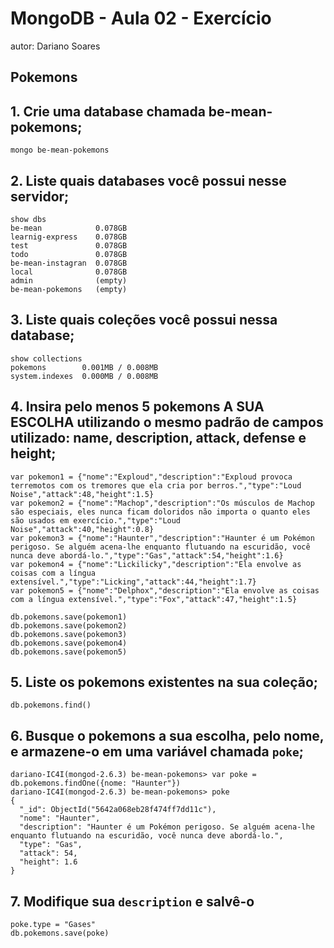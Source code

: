 # MongoDB - Aula 02 - Exercício
autor: Dariano Soares

## Pokemons

## 1. Crie uma database chamada be-mean-pokemons;
	mongo be-mean-pokemons
## 2. Liste quais databases você possui nesse servidor;
	show dbs
	be-mean            0.078GB
	learnig-express    0.078GB
	test               0.078GB
	todo               0.078GB
	be-mean-instagran  0.078GB
	local              0.078GB
	admin              (empty)
	be-mean-pokemons   (empty)
## 3. Liste quais coleções você possui nessa database;
	show collections
	pokemons        0.001MB / 0.008MB
	system.indexes  0.000MB / 0.008MB
## 4. Insira pelo menos 5 pokemons A SUA ESCOLHA utilizando o mesmo padrão de campos utilizado: name, description, attack, defense e height;
	var pokemon1 = {"nome":"Exploud","description":"Exploud provoca terremotos com os tremores que ela cria por berros.","type":"Loud Noise","attack":48,"height":1.5}
	var pokemon2 = {"nome":"Machop","description":"Os músculos de Machop são especiais, eles nunca ficam doloridos não importa o quanto eles são usados em exercício.","type":"Loud Noise","attack":40,"height":0.8}
	var pokemon3 = {"nome":"Haunter","description":"Haunter é um Pokémon perigoso. Se alguém acena-lhe enquanto flutuando na escuridão, você nunca deve abordá-lo.","type":"Gas","attack":54,"height":1.6}
	var pokemon4 = {"nome":"Lickilicky","description":"Ela envolve as coisas com a língua extensível.","type":"Licking","attack":44,"height":1.7}
	var pokemon5 = {"nome":"Delphox","description":"Ela envolve as coisas com a língua extensível.","type":"Fox","attack":47,"height":1.5}

	db.pokemons.save(pokemon1)
	db.pokemons.save(pokemon2)
	db.pokemons.save(pokemon3)
	db.pokemons.save(pokemon4)
	db.pokemons.save(pokemon5)
## 5. Liste os pokemons existentes na sua coleção;
	db.pokemons.find()
## 6. Busque o pokemons a sua escolha, pelo nome, e armazene-o em uma variável chamada `poke`;
	dariano-IC4I(mongod-2.6.3) be-mean-pokemons> var poke = db.pokemons.findOne({nome: "Haunter"})
	dariano-IC4I(mongod-2.6.3) be-mean-pokemons> poke
	{
	  "_id": ObjectId("5642a068eb28f474ff7dd11c"),
	  "nome": "Haunter",
	  "description": "Haunter é um Pokémon perigoso. Se alguém acena-lhe enquanto flutuando na escuridão, você nunca deve abordá-lo.",
	  "type": "Gas",
	  "attack": 54,
	  "height": 1.6
	}

## 7. Modifique sua `description` e salvê-o
	poke.type = "Gases"
	db.pokemons.save(poke)

